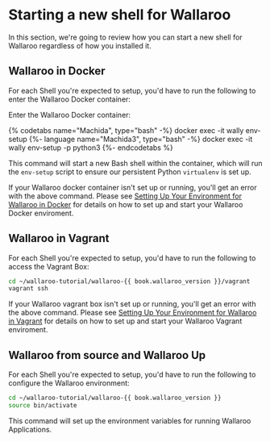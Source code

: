 # Starting a new shell for Wallaroo

In this section, we're going to review how you can start a new shell for Wallaroo regardless of how you installed it.

## Wallaroo in Docker

For each Shell you're expected to setup, you'd have to run the following to enter the Wallaroo Docker container:

Enter the Wallaroo Docker container:

{% codetabs name="Machida", type="bash" -%}
docker exec -it wally env-setup
{%- language name="Machida3", type="bash" -%}
docker exec -it wally env-setup -p python3
{%- endcodetabs %}

This command will start a new Bash shell within the container, which will run the `env-setup` script to ensure our persistent Python `virtualenv` is set up.

If your Wallaroo docker container isn't set up or running, you'll get an error with the above command. Please see [Setting Up Your Environment for Wallaroo in Docker](book/getting-started/docker-setup.md) for details on how to set up and start your Wallaroo Docker enviroment.

## Wallaroo in Vagrant

For each Shell you're expected to setup, you'd have to run the following to access the Vagrant Box:

```bash
cd ~/wallaroo-tutorial/wallaroo-{{ book.wallaroo_version }}/vagrant
vagrant ssh
```

If your Wallaroo vagrant box isn't set up or running, you'll get an error with the above command. Please see [Setting Up Your Environment for Wallaroo in Vagrant](book/getting-started/vagrant-setup.md) for details on how to set up and start your Wallaroo Vagrant enviroment.

## Wallaroo from source and Wallaroo Up

For each Shell you're expected to setup, you'd have to run the following to configure the Wallaroo environment:

```bash
cd ~/wallaroo-tutorial/wallaroo-{{ book.wallaroo_version }}
source bin/activate
```

This command will set up the environment variables for running Wallaroo Applications.

